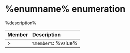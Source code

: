 # %enumname% enumeration
%description%

| Member	   | Description|
|:-------------|:-------|
>|`%member%`: %value%      | %description% |
